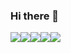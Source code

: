 ### Hi there 👋

![](https://api.iconify.design/vscode-icons/file-type-html.svg?color=%23149eca&width=32&height=32)![](https://api.iconify.design/vscode-icons/file-type-css.svg?color=%23149eca&width=32&height=32)![](https://api.iconify.design/mdi/language-javascript.svg?color=%23ffd60a&width=32&height=32)![](https://api.iconify.design/mdi/react.svg?color=%23149eca&width=32&height=32)![](https://api.iconify.design/devicon/csharp.svg?color=%23149eca&width=32&height=32)
